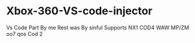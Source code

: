 # Xbox-360-VS-code-injector
Vs Code Part By me Rest  was By sinful
Supports NX1 COD4 WAW MP/ZM
oo7 qos
Cod 2

